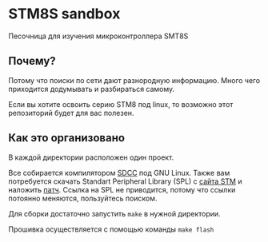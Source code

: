 # STM8S sandbox

Песочница для изучения микроконтроллера SMT8S



## Почему?

Потому что поиски по сети дают разнородную информацию. Много чего приходится додумывать и разбираться самому. 

Если вы хотите освоить серию STM8 под linux, то возможно этот репозиторий будет для вас полезен.



## Как это организовано

В каждой директории расположен один проект. 

Все собирается компилятором [SDCC](http://sdcc.sourceforge.net) под GNU Linux. Также вам потребуется скачать Standart Peripheral Library (SPL) с [сайта STM](www.st.com) и наложить [патч](https://github.com/gicking/STM8-SPL_SDCC_patch). Cсылка на SPL не приводится, потому что ссылки потоянно меняются, пользуйтесь поиском.

Для сборки достаточно запустить ```make``` в нужной директории.

Прошивка осуществляется с помощью команды ```make flash```
